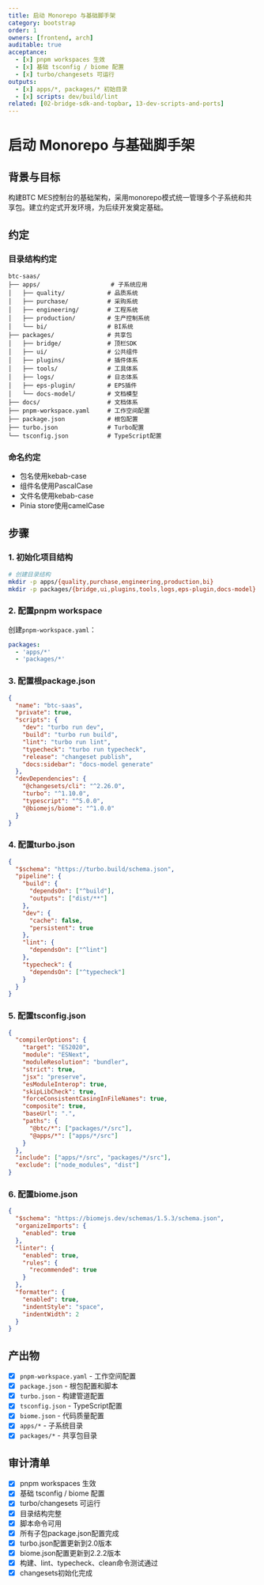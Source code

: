 ```yaml
---
title: 启动 Monorepo 与基础脚手架
category: bootstrap
order: 1
owners: [frontend, arch]
auditable: true
acceptance:
  - [x] pnpm workspaces 生效
  - [x] 基础 tsconfig / biome 配置
  - [x] turbo/changesets 可运行
outputs:
  - [x] apps/*, packages/* 初始目录
  - [x] scripts: dev/build/lint
related: [02-bridge-sdk-and-topbar, 13-dev-scripts-and-ports]
---
```


# 启动 Monorepo 与基础脚手架

## 背景与目标

构建BTC MES控制台的基础架构，采用monorepo模式统一管理多个子系统和共享包。建立约定式开发环境，为后续开发奠定基础。

## 约定

### 目录结构约定
```
btc-saas/
├── apps/                    # 子系统应用
│   ├── quality/            # 品质系统
│   ├── purchase/           # 采购系统
│   ├── engineering/        # 工程系统
│   ├── production/         # 生产控制系统
│   └── bi/                 # BI系统
├── packages/               # 共享包
│   ├── bridge/             # 顶栏SDK
│   ├── ui/                 # 公共组件
│   ├── plugins/            # 插件体系
│   ├── tools/              # 工具体系
│   ├── logs/               # 日志体系
│   ├── eps-plugin/         # EPS插件
│   └── docs-model/         # 文档模型
├── docs/                   # 文档体系
├── pnpm-workspace.yaml     # 工作空间配置
├── package.json            # 根包配置
├── turbo.json              # Turbo配置
└── tsconfig.json           # TypeScript配置
```

### 命名约定
- 包名使用kebab-case
- 组件名使用PascalCase
- 文件名使用kebab-case
- Pinia store使用camelCase

## 步骤

### 1. 初始化项目结构
```bash
# 创建目录结构
mkdir -p apps/{quality,purchase,engineering,production,bi}
mkdir -p packages/{bridge,ui,plugins,tools,logs,eps-plugin,docs-model}
```

### 2. 配置pnpm workspace
创建`pnpm-workspace.yaml`：
```yaml
packages:
  - 'apps/*'
  - 'packages/*'
```

### 3. 配置根package.json
```json
{
  "name": "btc-saas",
  "private": true,
  "scripts": {
    "dev": "turbo run dev",
    "build": "turbo run build",
    "lint": "turbo run lint",
    "typecheck": "turbo run typecheck",
    "release": "changeset publish",
    "docs:sidebar": "docs-model generate"
  },
  "devDependencies": {
    "@changesets/cli": "^2.26.0",
    "turbo": "^1.10.0",
    "typescript": "^5.0.0",
    "@biomejs/biome": "^1.0.0"
  }
}
```

### 4. 配置turbo.json
```json
{
  "$schema": "https://turbo.build/schema.json",
  "pipeline": {
    "build": {
      "dependsOn": ["^build"],
      "outputs": ["dist/**"]
    },
    "dev": {
      "cache": false,
      "persistent": true
    },
    "lint": {
      "dependsOn": ["^lint"]
    },
    "typecheck": {
      "dependsOn": ["^typecheck"]
    }
  }
}
```

### 5. 配置tsconfig.json
```json
{
  "compilerOptions": {
    "target": "ES2020",
    "module": "ESNext",
    "moduleResolution": "bundler",
    "strict": true,
    "jsx": "preserve",
    "esModuleInterop": true,
    "skipLibCheck": true,
    "forceConsistentCasingInFileNames": true,
    "composite": true,
    "baseUrl": ".",
    "paths": {
      "@btc/*": ["packages/*/src"],
      "@apps/*": ["apps/*/src"]
    }
  },
  "include": ["apps/*/src", "packages/*/src"],
  "exclude": ["node_modules", "dist"]
}
```

### 6. 配置biome.json
```json
{
  "$schema": "https://biomejs.dev/schemas/1.5.3/schema.json",
  "organizeImports": {
    "enabled": true
  },
  "linter": {
    "enabled": true,
    "rules": {
      "recommended": true
    }
  },
  "formatter": {
    "enabled": true,
    "indentStyle": "space",
    "indentWidth": 2
  }
}
```

## 产出物

- [x] `pnpm-workspace.yaml` - 工作空间配置
- [x] `package.json` - 根包配置和脚本
- [x] `turbo.json` - 构建管道配置
- [x] `tsconfig.json` - TypeScript配置
- [x] `biome.json` - 代码质量配置
- [x] `apps/*` - 子系统目录
- [x] `packages/*` - 共享包目录

## 审计清单

- [x] pnpm workspaces 生效
- [x] 基础 tsconfig / biome 配置
- [x] turbo/changesets 可运行
- [x] 目录结构完整
- [x] 脚本命令可用
- [x] 所有子包package.json配置完成
- [x] turbo.json配置更新到2.0版本
- [x] biome.json配置更新到2.2.2版本
- [x] 构建、lint、typecheck、clean命令测试通过
- [x] changesets初始化完成
